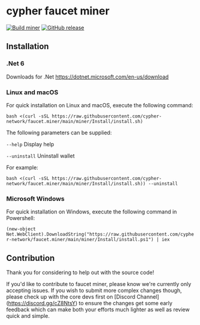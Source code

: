 # cypher faucet miner

[![Build miner](https://github.com/cypher-network/faucet.miner/workflows/build%20miner/badge.svg)](https://github.com/cypher-network/faucet.miner/commits/main/)
[![GitHub release](https://img.shields.io/github/release/cypher-network/faucet.miner.svg)](https://GitHub.com/cypher-network/faucet.miner/releases/)

## Installation
### .Net 6

Downloads for .Net
https://dotnet.microsoft.com/en-us/download

### Linux and macOS

For quick installation on Linux and macOS, execute the following command:

`bash <(curl -sSL https://raw.githubusercontent.com/cypher-network/faucet.miner/main/miner/Install/install.sh)`

The following parameters can be supplied:

`--help`
Display help

`--uninstall`
Uninstall wallet


For example:

`bash <(curl -sSL https://raw.githubusercontent.com/cypher-network/faucet.miner/main/miner/Install/install.sh)) --uninstall`

### Microsoft Windows

For quick installation on Windows, execute the following command in Powershell:

`(new-object Net.WebClient).DownloadString("https://raw.githubusercontent.com/cypher-network/faucet.miner/main/miner/Install/install.ps1") | iex`

## Contribution

Thank you for considering to help out with the source code!

If you'd like to contribute to faucet miner, please know we're currently only accepting issues. If you wish to submit more
complex changes though, please check up with the core devs first on [Discord Channel] (https://discord.gg/cZ8NtsY)
to ensure the changes get some early feedback which can make both your efforts much lighter as well as review quick and simple.